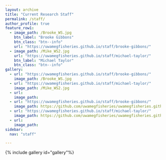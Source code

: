 ```yaml
---
layout: archive
title: "Current Research Staff"
permalink: /staff/
author_profile: true
feature_row1:
  - image_path: /Brooke_WS.jpg
    btn_label: "Brooke Gibbons"
    btn_class: "btn--info"
    url: "https://uwamegfisheries.github.io/staff/brooke-gibbons/"
  - image_path: /Mike_WS2.jpg
    url: "https://uwamegfisheries.github.io/staff/michael-taylor/"
    btn_label: "Michael Taylor"
    btn_class: "btn--info"
gallery:
  - url: "https://uwamegfisheries.github.io/staff/brooke-gibbons/"
    image_path: /Brooke_WS.jpg
  - url: "https://uwamegfisheries.github.io/staff/michael-taylor/"
    image_path: /Mike_WS2.jpg
  - url: 
    image_path: 
  - url: "https://uwamegfisheries.github.io/staff/brooke-gibbons/"
    image_path: https://github.com/uwamegfisheries/uwamegfisheries.github.io/blob/master/Name_Brooke.PNG?raw=true
  - url: "https://uwamegfisheries.github.io/staff/michael-taylor/"
    image_path: https://github.com/uwamegfisheries/uwamegfisheries.github.io/blob/master/Name_Mike.PNG?raw=true
  - url: 
    image_path: 
sidebar:
  nav: "staff"

---
```


{% include gallery id="gallery"%}

